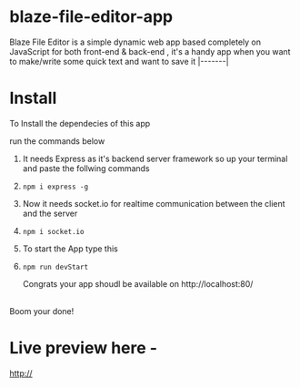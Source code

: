 # blaze-file-editor-app
Blaze File Editor is a simple dynamic web app based completely on JavaScript for both front-end &amp; back-end , it's a handy app when you want to make/write some quick text and want to save it
|-------|

# Install

To Install the dependecies of this app

run the commands below

1. It needs Express as it's backend server framework so up your terminal and paste the follwing commands

2. ```
   npm i express -g
   ```
2. Now it needs socket.io for realtime communication between the client and the server
3. ```
   npm i socket.io
   ```
4. To start the App type this
5. ```
   npm run devStart
   ```
   Congrats your app shoudl be available on http://localhost:80/
<br>
   Boom your done!

# Live preview here -
<a href="" target="_blank">
http://
</a>
